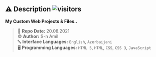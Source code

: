 ## ⚠️ Description  ![visitors](https://visitor-badge.glitch.me/badge?page_id=My-Projects-WEB)
**My Custom Web Projects & Files..**

> 📅 **Repo Date:** 20.08.2021 <br>
> ©️ **Author:** S-n Amil <br>
> 🔤 **Interface Languages:** `English`, `Azerbaijani` <br>
> 🖥️ **Programming Languages:** `HTML 5`, `HTML`, `CSS`, `CSS 3`, `JavaScript` <br>
